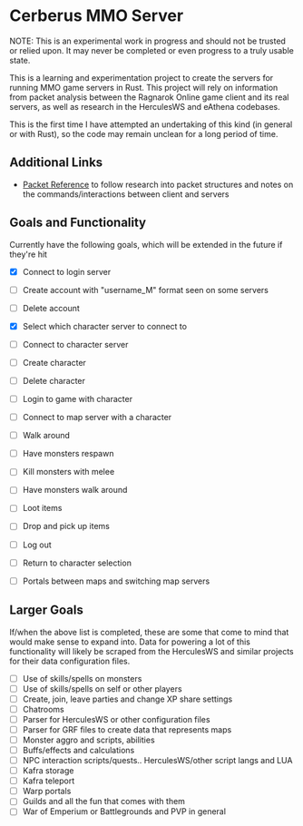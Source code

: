 # Cerberus MMO Server

NOTE: This is an experimental work in progress and should not be trusted or relied upon.  It may never be completed or even progress to a truly usable state.

This is a learning and experimentation project to create the servers for running MMO game servers in Rust.  This project will rely on information from packet analysis between the Ragnarok Online game client and its real servers, as well as research in the HerculesWS and eAthena codebases.

This is the first time I have attempted an undertaking of this kind (in general or with Rust), so the code may remain unclean for a long period of time.

## Additional Links

- [Packet Reference](https://hackmd.io/@gvanderest/cerberus) to follow research into packet structures and notes on the commands/interactions between client and servers

## Goals and Functionality

Currently have the following goals, which will be extended in the future if they're hit

- [x] Connect to login server
- [ ] Create account with "username_M" format seen on some servers
- [ ] Delete account
- [x] Select which character server to connect to
- [ ] Connect to character server
- [ ] Create character
- [ ] Delete character
- [ ] Login to game with character
- [ ] Connect to map server with a character
- [ ] Walk around
- [ ] Have monsters respawn
- [ ] Kill monsters with melee
- [ ] Have monsters walk around
- [ ] Loot items
- [ ] Drop and pick up items
- [ ] Log out
- [ ] Return to character selection
- [ ] Portals between maps and switching map servers


## Larger Goals
If/when the above list is completed, these are some that come to mind that would make sense to expand into.  Data for powering a lot of this functionality will likely be scraped from the HerculesWS and similar projects for their data configuration files.

- [ ] Use of skills/spells on monsters
- [ ] Use of skills/spells on self or other players
- [ ] Create, join, leave parties and change XP share settings
- [ ] Chatrooms
- [ ] Parser for HerculesWS or other configuration files
- [ ] Parser for GRF files to create data that represents maps
- [ ] Monster aggro and scripts, abilities
- [ ] Buffs/effects and calculations
- [ ] NPC interaction scripts/quests.. HerculesWS/other script langs and LUA
- [ ] Kafra storage
- [ ] Kafra teleport
- [ ] Warp portals
- [ ] Guilds and all the fun that comes with them
- [ ] War of Emperium or Battlegrounds and PVP in general
